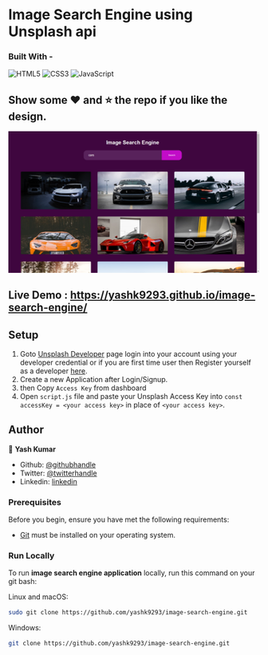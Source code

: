 # Image Search Engine using Unsplash api

### Built With - 
<div>
    <img alt="HTML5" src="https://img.shields.io/badge/-HTML5-E44D26?style=flat&logo=html5&logoColor=white"/>
    <img alt="CSS3" src="https://img.shields.io/badge/-CSS3-2965f1?style=flat&logo=css3&logoColor=white"/>
    <img alt="JavaScript" src="https://img.shields.io/badge/-JavaScript-F0DB4F?style=flat&logo=javascript&logoColor=white"/>
</div>

## Show some :heart: and :star: the repo if you like the design.
<p>
  <img src="https://github.com/yashk9293/image-search-engine/blob/main/preview.png" />
</p>

## Live Demo : https://yashk9293.github.io/image-search-engine/

## Setup

1. Goto [Unsplash Developer](https://unsplash.com/developers) page
login into your account using your developer credential or if you are first time user then Register yourself as a developer [here](https://unsplash.com/oauth/applications).
2. Create a new Application after Login/Signup.
3. then Copy `Access Key` from dashboard
4. Open `script.js` file and paste your Unsplash Access Key into `const accessKey = <your access key>` in place of `<your access key>`.

## Author

👤 **Yash Kumar**

- Github: [@githubhandle](https://github.com/yashk9293)
- Twitter: [@twitterhandle](https://twitter.com/Yashk_9293)
- Linkedin: [linkedin](https://www.linkedin.com/in/yashk9293/)

### Prerequisites

Before you begin, ensure you have met the following requirements:

* [Git](https://git-scm.com/downloads "Download Git") must be installed on your operating system.

### Run Locally

To run **image search engine application** locally, run this command on your git bash:

Linux and macOS:

```bash
sudo git clone https://github.com/yashk9293/image-search-engine.git
```

Windows:

```bash
git clone https://github.com/yashk9293/image-search-engine.git
```
